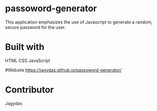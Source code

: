 # passoword-generator
This application emphasizes the use of Javascript to generate a random, secure password for the user.

# Built with
HTML
CSS
JavaScript

#Website
 https://jagydas.github.io/passoword-generator/
 
 # Contributor
 Jagydas
